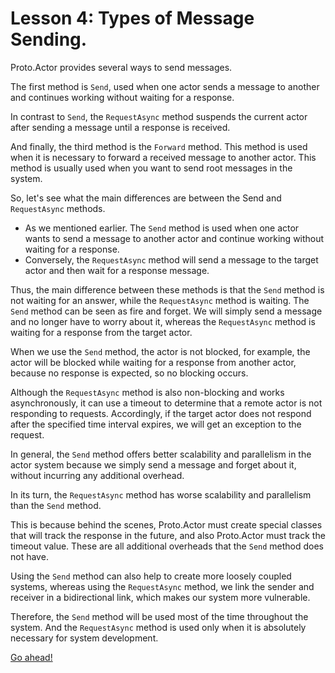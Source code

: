 # Lesson 4: Types of Message Sending.

Proto.Actor provides several ways to send messages.

The first method is `Send`, used when one actor sends a message to another and continues working without waiting for a response.

In contrast to `Send`, the `RequestAsync` method suspends the current actor after sending a message until a response is received.

And finally, the third method is the `Forward` method. This method is used when it is necessary to forward a received message to another actor. This method is usually used when you want to send root messages in the system.

So, let's see what the main differences are between the Send and `RequestAsync` methods.

- As we mentioned earlier. The `Send` method is used when one actor wants to send a message to another actor and continue working without waiting for a response.
- Conversely, the `RequestAsync` method will send a message to the target actor and then wait for a response message.

Thus, the main difference between these methods is that the `Send` method is not waiting for an answer, while the `RequestAsync` method is waiting. The `Send` method can be seen as fire and forget. We will simply send a message and no longer have to worry about it, whereas the `RequestAsync` method is waiting for a response from the target actor.

When we use the `Send` method, the actor is not blocked, for example, the actor will be blocked while waiting for a response from another actor, because no response is expected, so no blocking occurs.

Although the `RequestAsync` method is also non-blocking and works asynchronously, it can use a timeout to determine that a remote actor is not responding to requests. Accordingly, if the target actor does not respond after the specified time interval expires, we will get an exception to the request.

In general, the `Send` method offers better scalability and parallelism in the actor system because we simply send a message and forget about it, without incurring any additional overhead. 

In its turn, the `RequestAsync` method has worse scalability and parallelism than the `Send` method.

This is because behind the scenes, Proto.Actor must create special classes that will track the response in the future, and also Proto.Actor must track the timeout value. These are all additional overheads that the `Send` method does not have. 

Using the `Send` method can also help to create more loosely coupled systems, whereas using the `RequestAsync` method, we link the sender and receiver in a bidirectional link, which makes our system more vulnerable.

Therefore, the `Send` method will be used most of the time throughout the system. And the `RequestAsync` method is used only when it is absolutely necessary for system development.

[Go ahead!](../bootcamp/unit-2/lesson-5/)
